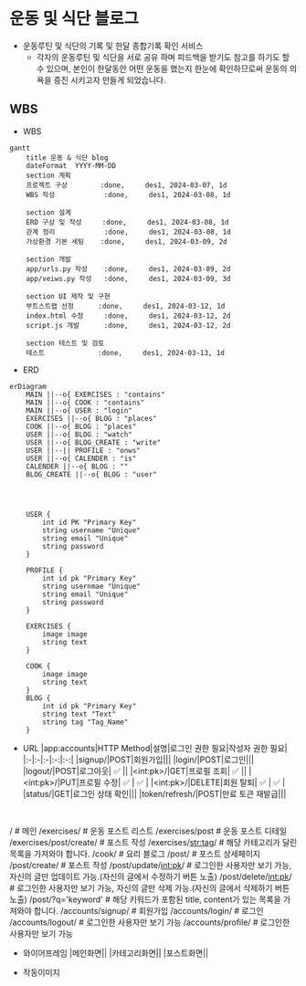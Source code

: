 # 운동 및 식단 블로그

* 운동루틴 및 식단의 기록 및 한달 종합기록 확인 서비스
    * 각자의 운동루틴 및 식단을 서로 공유 하며 피드백을 받기도 참고를 하기도 할 수 있으며, 본인이 한달동안 어떤 운동을 했는지 한눈에 확인하므로써 운동의 의욕을 증진 시키고자 만들게 되었습니다.

## WBS
* WBS
```mermaid
gantt
    title 운동 & 식단 blog
    dateFormat  YYYY-MM-DD
    section 계획
    프로젝트 구상        :done,     des1, 2024-03-07, 1d
    WBS 작성            :done,     des1, 2024-03-08, 1d
 
    section 설계
    ERD 구상 및 작성     :done,     des1, 2024-03-08, 1d
    관계 정리            :done,     des1, 2024-03-08, 1d 
    가상환경 기본 세팅    :done,     des1, 2024-03-09, 2d

    section 개발
    app/urls.py 작성    :done,     des1, 2024-03-09, 2d
    app/veiws.py 작성   :done,     des1, 2024-03-09, 3d

    section UI 제작 및 구현
    부트스트랩 선정      :done,     des1, 2024-03-12, 1d
    index.html 수정     :done,     des1, 2024-03-12, 2d
    script.js 개발      :done,     des1, 2024-03-12, 2d

    section 테스트 및 검토
    테스트             :done,     des1, 2024-03-13, 1d
```

* ERD
```mermaid
erDiagram
    MAIN ||--o{ EXERCISES : "contains"
    MAIN ||--o{ COOK : "contains"
    MAIN ||--o{ USER : "login"
    EXERCISES ||--o{ BLOG : "places"
    COOK ||--o{ BLOG : "places"
    USER ||--o{ BLOG : "watch"
    USER ||--o{ BLOG_CREATE : "write"
    USER ||--|| PROFILE : "onws"
    USER ||--o{ CALENDER : "is"
    CALENDER ||--o{ BLOG : "" 
    BLOG_CREATE ||--o{ BLOG : "user"
    



    USER {
        int id PK "Primary Key"
        string username "Unique"
        string email "Unique"
        string password
    }

    PROFILE {
        int id pk "Primary Key"
        string usernmae "Unique"
        string email "Unique"
        string password
    }

    EXERCISES {
        image image
        string text
    }

    COOK {
        image image
        string text
    }
    BLOG {
        int id pk "Primary Key"
        string text "Text"
        string tag "Tag_Name"
    }
```

* URL
|app:accounts|HTTP Method|설명|로그인 권한 필요|작성자 권한 필요|
|:-|:-|:-|:-:|:-:|
|signup/|POST|회원가입|||
|login/|POST|로그인|||
|logout/|POST|로그아웃| ✅ ||
|\<int:pk\>/|GET|프로필 조회| ✅ ||
|\<int:pk\>/|PUT|프로필 수정| ✅ | ✅ |
|\<int:pk\>/|DELETE|회원 탈퇴| ✅ | ✅ |
|status/|GET|로그인 상태 확인|||
|token/refresh/|POST|만료 토큰 재발급|||
<br>  

/                           # 메인
/exercises/                 # 운동 포스트 리스트
/exercises/post             # 운동 포스트 디테일
/exercises/post/create/     # 포스트 작성
/exercises/<str:tag>/       # 해당 카테고리가 달린 목록을 가져와야 합니다.
/cook/                      # 요리 블로그
/post/                      # 포스트 상세페이지
/post/create/               # 포스트 작성
/post/update/<int:pk>/      # 로그인한 사용자만 보기 가능, 자신의 글만 업데이트 가능.(자신의 글에서 수정하기 버튼 노출)
/post/delete/<int:pk>/      # 로그인한 사용자만 보기 가능, 자신의 글만 삭제 가능.(자신의 글에서 삭제하기 버튼 노출)
/post/?q='keyword'          # 해당 키워드가 포함된 title, content가 있는 목록을 가져와야 합니다.
/accounts/signup/           # 회원가입
/accounts/login/            # 로그인
/accounts/logout/           # 로그인한 사용자만 보기 가능
/accounts/profile/          # 로그인한 사용자만 보기 가능

* 와이어프레임
|메인화면||
|카테고리화면||
|포스트화면||

* 작동이미지
